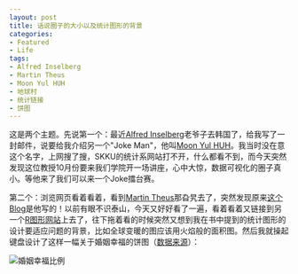 ```yaml
---
layout: post
title: 话说圈子的大小以及统计图形的背景
categories:
- Featured
- Life
tags:
- Alfred Inselberg
- Martin Theus
- Moon Yul HUH
- 地球村
- 统计链接
- 饼图
---
```


这是两个主题。先说第一个：最近[Alfred Inselberg](http://www.math.tau.ac.il/~aiisreal/)老爷子去韩国了，给我写了一封邮件，说要给我介绍另一个"Joke Man"，他叫[Moon Yul HUH](http://stat.skku.ac.kr/myhuh/)。我当时没在意这个名字，上网搜了搜，SKKU的统计系网站打不开，什么都看不到，而今天突然发现这位教授10月份要来我们学院开一场讲座，心中大惊，数据可视化的圈子真小。等他来了我们可以来一个Joke擂台赛。

第二个：浏览网页看着看着，看到[Martin Theus](http://rosuda.org/%7Etheus/)那旮旯去了，突然发现原来[这个Blog](http://statisticalgraphics.blog.com/)是他写的！以前有眼不识泰山，今天又好好看了一遍，看着看着又链接到另一个[R图形网站](http://zoonek2.free.fr/UNIX/48_R/04.html)上去了，往下拖着看的时候突然又想到我在书中提到的统计图形的设计要适应问题的背景，比如全球变暖的图应该用火焰般的面积图。然后我就操起键盘设计了这样一幅关于婚姻幸福的饼图（[数据来源](http://news.sohu.com/20060901/n245103639.shtml)）：

![婚姻幸福比例](http://i.imgur.com/DNtTSZT.jpg)

